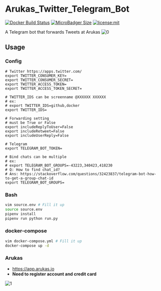 # Arukas_Twitter_Telegram_Bot

[![Docker Build Status](https://img.shields.io/docker/build/sean2525/arukas_twitter_telegram_bot.svg?style=popout)](https://hub.docker.com/r/sean2525/arukas_twitter_telegram_bot/builds/) [![MicroBadger Size](https://img.shields.io/microbadger/image-size/sean2525/arukas_twitter_telegram_bot.svg?style=popout)](https://hub.docker.com/r/sean2525/arukas_twitter_telegram_bot/tags/) [![license:mit](https://img.shields.io/badge/license-mit-blue.svg)](https://opensource.org/licenses/MIT)

A Telegram bot that forwards Tweets at Arukas
![0](https://i.imgur.com/qcgbW6Y.gif)

## Usage

### Config

```env
# Twitter https://apps.twitter.com/
export TWITTER_CONSUMER_KEY=
export TWITTER_CONSUMER_SECRET=
export TWITTER_ACCESS_TOKEN=
export TWITTER_ACCESS_TOKEN_SECRET=

# TWITTER_IDS can be screenname @XXXXXX XXXXXX
# ex:
# export TWITTER_IDS=github,docker
export TWITTER_IDS=

# Forwarding setting
# must be True or False
export includeReplyToUser=False
export includeRetweet=False
export includeUserReply=False

# Telegram
export TELEGRAM_BOT_TOKEN=

# Bind chats can be multiple
# ex:
# export TELEGRAM_BOT_GROUPS=-43223,340423,418230
# Q: How to find chat_id?
# Ans: https://stackoverflow.com/questions/32423837/telegram-bot-how-to-get-a-group-chat-id
export TELEGRAM_BOT_GROUPS=
```

### Bash

```bash
vim source.env # Fill it up
source source.env
pipenv install
pipenv run python run.py
```

### docker-compose

```bash
vim docker-compose.yml # Fill it up
docker-compose up -d
```

### Arukas

- https://app.arukas.io
- **Need to register account and credit card**

![1](https://i.imgur.com/Nf6VncJ.png)
